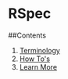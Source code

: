 # RSpec

##Contents

1. [Terminology](terminology.md)
1. [How To's](how_to.md)
1. [Learn More](learn_more.md)